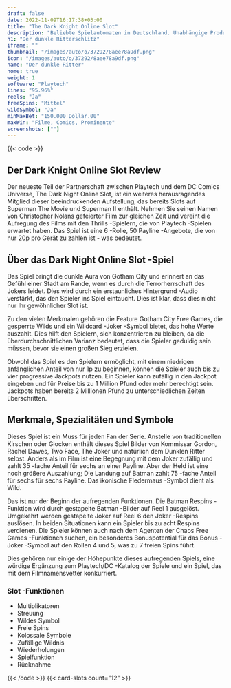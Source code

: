```yaml
---
draft: false
date: 2022-11-09T16:17:38+03:00
title: "The Dark Knight Online Slot"
description: "Beliebte Spielautomaten in Deutschland. Unabhängige Produktbewertungen und exklusive Anmeldeangebote. Jetzt spielen!"
h1: "Der dunkle Ritterschlitz"
iframe: ""
thumbnail: "/images/auto/o/37292/8aee78a9df.png"
icon: "/images/auto/o/37292/8aee78a9df.png"
name: "Der dunkle Ritter"
home: true
weight: 1
software: "Playtech"
lines: "95.96%"
reels: "Ja"
freeSpins: "Mittel"
wildSymbol: "Ja"
minMaxBet: "150.000 Dollar.00"
maxWin: "Filme, Comics, Prominente"
screenshots: [""]
---
```


{{< code >}}<h2>Der Dark Knight Online Slot Review</h2><p>Der neueste Teil der Partnerschaft zwischen Playtech und dem DC Comics Universe, The Dark Night Online Slot, ist ein weiteres herausragendes Mitglied dieser beeindruckenden Aufstellung, das bereits Slots auf Superman The Movie und Superman II enthält. Nehmen Sie seinen Namen von Christopher Nolans gefeierter Film zur gleichen Zeit und vereint die Aufregung des Films mit den Thrills -Spielern, die von Playtech -Spielen erwartet haben. Das Spiel ist eine 6 -Rolle, 50 Payline -Angebote, die von nur 20p pro Gerät zu zahlen ist - was bedeutet.</p><h2>Über das Dark Night Online Slot -Spiel</h2><p>Das Spiel bringt die dunkle Aura von Gotham City und erinnert an das Gefühl einer Stadt am Rande, wenn es durch die Terrorherrschaft des Jokers leidet. Dies wird durch ein erstaunliches Hintergrund -Audio verstärkt, das den Spieler ins Spiel eintaucht. Dies ist klar, dass dies nicht nur Ihr gewöhnlicher Slot ist.</p><p>Zu den vielen Merkmalen gehören die Feature Gotham City Free Games, die gesperrte Wilds und ein Wildcard -Joker -Symbol bietet, das hohe Werte auszahlt. Dies hilft den Spielern, sich konzentrieren zu bleiben, da die überdurchschnittlichen Varianz bedeutet, dass die Spieler geduldig sein müssen, bevor sie einen großen Sieg erzielen.</p><p>Obwohl das Spiel es den Spielern ermöglicht, mit einem niedrigen anfänglichen Anteil von nur 1p zu beginnen, können die Spieler auch bis zu vier progressive Jackpots nutzen. Ein Spieler kann zufällig in den Jackpot eingeben und für Preise bis zu 1 Million Pfund oder mehr berechtigt sein. Jackpots haben bereits 2 Millionen Pfund zu unterschiedlichen Zeiten überschritten.</p><h2>Merkmale, Spezialitäten und Symbole</h2><p>Dieses Spiel ist ein Muss für jeden Fan der Serie. Anstelle von traditionellen Kirschen oder Glocken enthält dieses Spiel Bilder von Kommissar Gordon, Rachel Dawes, Two Face, The Joker und natürlich dem Dunklen Ritter selbst. Anders als im Film ist eine Begegnung mit dem Joker zufällig und zahlt 35 -fache Anteil für sechs an einer Payline. Aber der Held ist eine noch größere Auszahlung; Die Landung auf Batman zahlt 75 -fache Anteil für sechs für sechs Payline. Das ikonische Fledermaus -Symbol dient als Wild.</p><p>Das ist nur der Beginn der aufregenden Funktionen. Die Batman Respins -Funktion wird durch gestapelte Batman -Bilder auf Reel 1 ausgelöst. Umgekehrt werden gestapelte Joker auf Reel 6 den Joker -Respins auslösen. In beiden Situationen kann ein Spieler bis zu acht Respins verdienen. Die Spieler können auch nach dem Agenten der Chaos Free Games -Funktionen suchen, ein besonderes Bonuspotential für das Bonus -Joker -Symbol auf den Rollen 4 und 5, was zu 7 freien Spins führt.</p><p>Dies gehören nur einige der Höhepunkte dieses aufregenden Spiels, eine würdige Ergänzung zum Playtech/DC -Katalog der Spiele und ein Spiel, das mit dem Filmnamensvetter konkurriert.</p><h3>
Slot -Funktionen</h3><ul>
<li></span>
Multiplikatoren</li>
<li></span>
Streuung</li>
<li></span>
Wildes Symbol</li>
<li></span>
Freie Spins</li>
<li></span>
Kolossale Symbole</li>
<li></span>
Zufällige Wildnis</li>
<li></span>
Wiederholungen</li>
<li></span>
Spielfunktion</li>
<li></span>
Rücknahme</li></ul>{{< /code >}}
 {{< card-slots count="12" >}}
